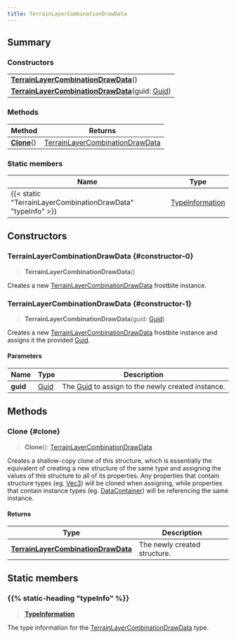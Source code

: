 ```yaml
---
title: TerrainLayerCombinationDrawData
---
```


## Summary

### Constructors

|  |
| --- |
| **[TerrainLayerCombinationDrawData](#constructor-0)**() |
| **[TerrainLayerCombinationDrawData](#constructor-1)**(guid: [Guid](/vext/ref/shared/type/guid)) |

### Methods

| Method | Returns |
| ------ | ------- |
| **[Clone](#clone)**() | [TerrainLayerCombinationDrawData](/vext/ref/fb/terrainlayercombinationdrawdata) |

### Static members

| Name | Type |
| ---- | ---- |
| {{< static "TerrainLayerCombinationDrawData" "typeInfo" >}} | [TypeInformation](/vext/ref/shared/type/typeinformation) |

## Constructors

### TerrainLayerCombinationDrawData {#constructor-0}

> **TerrainLayerCombinationDrawData**()

Creates a new [TerrainLayerCombinationDrawData](/vext/ref/fb/terrainlayercombinationdrawdata) frostbite instance.

### TerrainLayerCombinationDrawData {#constructor-1}

> **TerrainLayerCombinationDrawData**(guid: [Guid](/vext/ref/shared/type/guid))

Creates a new [TerrainLayerCombinationDrawData](/vext/ref/fb/terrainlayercombinationdrawdata) frostbite instance and assigns it the provided [Guid](/vext/ref/shared/type/guid).

#### Parameters

| Name | Type | Description |
| ---- | ---- | ----------- |
| **guid** | [Guid](/vext/ref/shared/type/guid) | The [Guid](/vext/ref/shared/type/guid) to assign to the newly created instance. |

## Methods

### Clone {#clone}

> **Clone**(): [TerrainLayerCombinationDrawData](/vext/ref/fb/terrainlayercombinationdrawdata)

Creates a shallow-copy clone of this structure, which is essentially the equivalent of creating a new structure of the same type and assigning the values of this structure to all of its properties. Any properties that contain structure types (eg. [Vec3](/vext/ref/shared/type/vec3)) will be cloned when assigning, while properties that contain instance types (eg. [DataContainer](/vext/ref/shared/type/datacontainer)) will be referencing the same instance.

#### Returns

| Type | Description |
| ---- | ----------- |
| **[TerrainLayerCombinationDrawData](/vext/ref/fb/terrainlayercombinationdrawdata)** | The newly created structure. |

## Static members

### {{% static-heading "typeInfo" %}}

> **[TypeInformation](/vext/ref/shared/type/typeinformation)**

The type information for the [TerrainLayerCombinationDrawData](/vext/ref/fb/terrainlayercombinationdrawdata) type.

